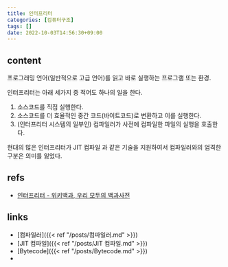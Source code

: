 ```yaml
---
title: 인터프리터
categories: [컴퓨터구조]
tags: []
date: 2022-10-03T14:56:30+09:00
---
```


## content
프로그래밍 언어(일반적으로 고급 언어)를 읽고 바로 실행하는 프로그램 또는 환경. 

인터프리터는 아래 세가지 중 적어도 하나의 일을 한다.
1. 소스코드를 직접 실행한다.
2. 소스코드를 더 효율적인 중간 코드(바이트코드)로 변환하고 이를 실행한다.
3. (인터프리터 시스템의 일부인) 컴파일러가 사전에 컴파일한 파일의 실행을 호출한다.


현대의 많은 인터프리터가 JIT 컴파일 과 같은 기술을 지원하여서 컴파일러와의 엄격한 구분은 의미를 잃었다.

## refs
- [인터프리터 - 위키백과, 우리 모두의 백과사전](https://ko.wikipedia.org/wiki/%EC%9D%B8%ED%84%B0%ED%94%84%EB%A6%AC%ED%84%B0)


## links
- [컴파일러]({{< ref "/posts/컴파일러.md" >}})
- [JIT 컴파일]({{< ref "/posts/JIT 컴파일.md" >}})
- [Bytecode]({{< ref "/posts/Bytecode.md" >}})
- 


